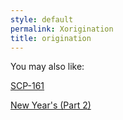 ```yaml
---
style: default
permalink: Xorigination
title: origination
---
```

You may also like:

[SCP-161](http://scp-wiki.net/scp-161)

[New Year's (Part 2)](http://scp-wiki.net/new-year-s-part-2)
